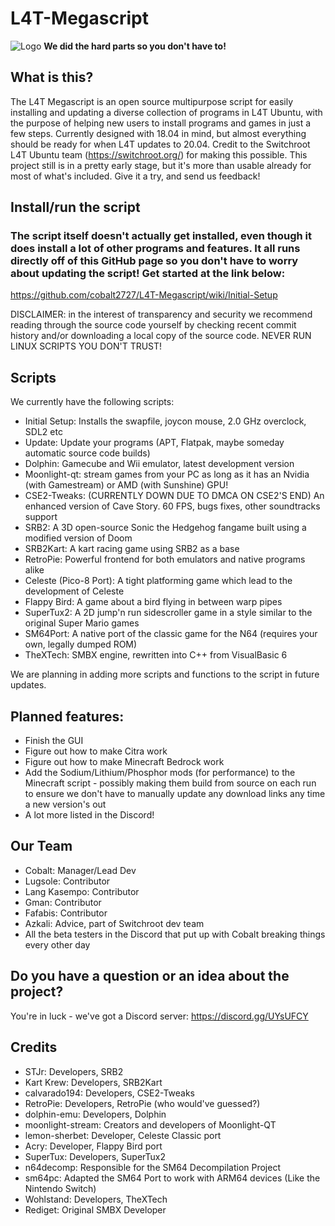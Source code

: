 # L4T-Megascript
![Logo](https://raw.githubusercontent.com/Lang-Kasempo/L4T-Megascript/master/L4T%20Megascript-logo.png)
**We did the hard parts so you don't have to!**

## What is this?

The L4T Megascript is an open source multipurpose script for easily installing and updating a diverse collection of programs in L4T Ubuntu, with the purpose of helping new users to install programs and games in just a few steps. Currently designed with 18.04 in mind, but almost everything should be ready for when L4T updates to 20.04. Credit to the Switchroot L4T Ubuntu team (https://switchroot.org/) for making this possible. This project still is in a pretty early stage, but it's more than usable already for most of what's included. Give it a try, and send us feedback!

## Install/run the script
### The script itself doesn't actually get installed, even though it does install a lot of other programs and features. It all runs directly off of this GitHub page so you don't have to worry about updating the script! Get started at the link below:
https://github.com/cobalt2727/L4T-Megascript/wiki/Initial-Setup

DISCLAIMER: in the interest of transparency and security we recommend reading through the source code yourself by checking recent commit history and/or downloading a local copy of the source code. NEVER RUN LINUX SCRIPTS YOU DON'T TRUST!

## Scripts
We currently have the following scripts: 

- Initial Setup: Installs the swapfile, joycon mouse, 2.0 GHz overclock, SDL2 etc
- Update: Update your programs (APT, Flatpak, maybe someday automatic source code builds)
- Dolphin: Gamecube and Wii emulator, latest development version
- Moonlight-qt: stream games from your PC as long as it has an Nvidia (with Gamestream) or AMD (with Sunshine) GPU!
- CSE2-Tweaks: (CURRENTLY DOWN DUE TO DMCA ON CSE2'S END) An enhanced version of Cave Story. 60 FPS, bugs fixes, other soundtracks support
- SRB2: A 3D open-source Sonic the Hedgehog fangame built using a modified version of Doom
- SRB2Kart: A kart racing game using SRB2 as a base
- RetroPie: Powerful frontend for both emulators and native programs alike
- Celeste (Pico-8 Port): A tight platforming game which lead to the development of Celeste
- Flappy Bird: A game about a bird flying in between warp pipes
- SuperTux2: A 2D jump'n run sidescroller game in a style similar to the original Super Mario games
- SM64Port: A native port of the classic game for the N64 (requires your own, legally dumped ROM)
- TheXTech: SMBX engine, rewritten into C++ from VisualBasic 6

 We are planning in adding more scripts and functions to the script in future updates.
## Planned features:
- Finish the GUI
- Figure out how to make Citra work
- Figure out how to make Minecraft Bedrock work
- Add the Sodium/Lithium/Phosphor mods (for performance) to the Minecraft script - possibly making them build from source on each run to ensure we don't have to manually update any download links any time a new version's out
-  A lot more listed in the Discord!
## Our Team
- Cobalt: Manager/Lead Dev
- Lugsole: Contributor
- Lang Kasempo: Contributor
- Gman: Contributor
- Fafabis: Contributor
- Azkali: Advice, part of Switchroot dev team
- All the beta testers in the Discord that put up with Cobalt breaking things every other day


## Do you have a question or an idea about the project?
You're in luck - we've got a Discord server: https://discord.gg/UYsUFCY

## Credits
- STJr: Developers, SRB2
- Kart Krew: Developers, SRB2Kart
- calvarado194: Developers, CSE2-Tweaks
- RetroPie: Developers, RetroPie (who would've guessed?)
- dolphin-emu: Developers, Dolphin
- moonlight-stream: Creators and developers of Moonlight-QT
- lemon-sherbet: Developer, Celeste Classic port
- Acry: Developer, Flappy Bird port
- SuperTux: Developers, SuperTux2
- n64decomp: Responsible for the SM64 Decompilation Project
- sm64pc: Adapted the SM64 Port to work with ARM64 devices (Like the Nintendo Switch)
- Wohlstand: Developers, TheXTech
- Rediget: Original SMBX Developer
